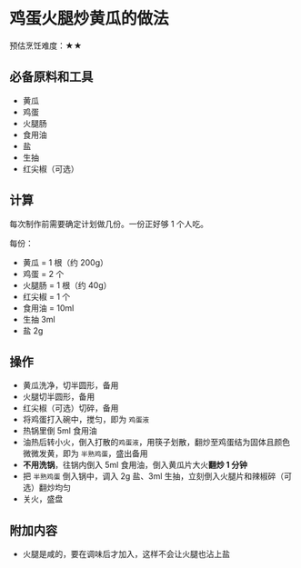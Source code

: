 # 鸡蛋火腿炒黄瓜的做法

预估烹饪难度：★★

## 必备原料和工具

- 黄瓜
- 鸡蛋
- 火腿肠
- 食用油
- 盐
- 生抽
- 红尖椒（可选）

## 计算

每次制作前需要确定计划做几份。一份正好够 1 个人吃。

每份：

- 黄瓜 = 1 根（约 200g）
- 鸡蛋 = 2 个
- 火腿肠 = 1 根（约 40g）
- 红尖椒 = 1 个
- 食用油 = 10ml
- 生抽 3ml
- 盐 2g

## 操作

- 黄瓜洗净，切半圆形，备用
- 火腿切半圆形，备用
- 红尖椒（可选）切碎，备用
- 将鸡蛋打入碗中，搅匀，即为 `鸡蛋液`
- 热锅里倒 5ml 食用油
- 油热后转小火，倒入打散的`鸡蛋液`，用筷子划散，翻炒至鸡蛋结为固体且颜色微微发黄，即为 `半熟鸡蛋`，盛出备用
- **不用洗锅**，往锅内倒入 5ml 食用油，倒入黄瓜片大火**翻炒 1 分钟**
- 把 `半熟鸡蛋` 倒入锅中，调入 2g 盐、3ml 生抽，立刻倒入火腿片和辣椒碎（可选）翻炒均匀
- 关火，盛盘

## 附加内容

- 火腿是咸的，要在调味后才加入，这样不会让火腿也沾上盐


